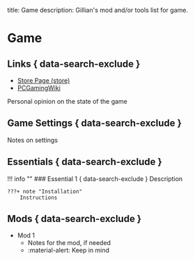 title: Game
description: Gillian's mod and/or tools list for game.

# Game
## Links { data-search-exclude }
- [Store Page (store)](link)
- [PCGamingWiki](link)

Personal opinion on the state of the game

## Game Settings { data-search-exclude }
Notes on settings

## Essentials { data-search-exclude }
!!! info ""
    ### Essential 1 { data-search-exclude }
    Description

    ???+ note "Installation"
        Instructions

## Mods { data-search-exclude }
* Mod 1
    * Notes for the mod, if needed
    * :material-alert: Keep in mind